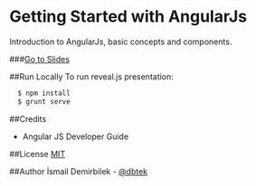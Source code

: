 Getting Started with AngularJs
=========================

Introduction to AngularJs, basic concepts and components.

###[Go to Slides](http://dbtek.github.io/getting-started-angularjs)

##Run Locally
To run reveal.js presentation:

```bash
  $ npm install
  $ grunt serve
```

##Credits
- Angular JS Developer Guide

##License
[MIT](http://opensource.org/licenses/MIT)

##Author
İsmail Demirbilek - [@dbtek](https://twitter.com/dbtek)
